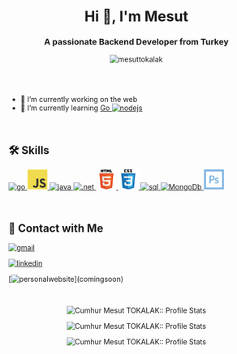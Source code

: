 <h1 align="center">Hi 👋, I'm Mesut</h1>
<h3 align="center">A passionate Backend Developer from Turkey</h3>

<p align="center"> <img src="https://komarev.com/ghpvc/?username=cumhurmessuttokalak&label=Profile%20views&color=0e75b6&style=flat" alt="mesuttokalak" /> </p>

<br><br>
- 🔭 I’m currently working on the web
- 🌱 I’m currently learning <a href="https://go.dev" target="_blank" rel="noreferrer"> Go <img src="https://download.logo.wine/logo/Go_(programming_language)/Go_(programming_language)-Logo.wine.png" alt="nodejs" width="25" height="25"/> </a>
<br>

## 🛠 Skills

<p align="left"> 
<a href="https://go.dev" target="_blank" rel="noreferrer"> 
<img src="https://download.logo.wine/logo/Go_(programming_language)/Go_(programming_language)-Logo.wine.png" alt="go" width="40" height="40"/> </a>
 
<a href="https://developer.mozilla.org/en-US/docs/Web/JavaScript" target="_blank" rel="noreferrer"> 
<img src="https://raw.githubusercontent.com/devicons/devicon/master/icons/javascript/javascript-original.svg" alt="javascript" width="40" height="40"/> </a>
</a> <a href="https://www.java.com/tr/" target="_blank" rel="noreferrer"> 
<img src="https://upload.wikimedia.org/wikipedia/tr/thumb/2/2e/Java_Logo.svg/1200px-Java_Logo.svg.png" alt="java" width="40" height="40"/> </a> 
<a href="https://laravel.com" target="_blank" rel="noreferrer"> 
<img src="https://upload.wikimedia.org/wikipedia/commons/thumb/9/9a/Laravel.svg/1200px-Laravel.svg.png" alt=".net" width="40" height="40"/> </a>
<a href="https://www.w3.org/html/" target="_blank" rel="noreferrer"> 
<img src="https://raw.githubusercontent.com/devicons/devicon/master/icons/html5/html5-original-wordmark.svg" alt="html5" width="40" height="40"/> 
<a href="https://www.w3schools.com/css/" target="_blank" rel="noreferrer"> 
<img src="https://raw.githubusercontent.com/devicons/devicon/master/icons/css3/css3-original-wordmark.svg" alt="css3" width="40" height="40"/> </a>
<a href="https://www.microsoft.com/tr-tr/sql-server/sql-server-2019/" target="_blank" rel="noreferrer"> 
<img src="https://cdn.hosting.com.tr/hosting/img/svg/windows/sqlserver.svg" alt="sql" width="40" height="40"/> </a>
<a href="https://www.mongodb.com/cloud/atlas/lp/try2?utm_content=controlhterms&utm_source=google&utm_campaign=gs_emea_turkey_search_core_brand_atlas_desktop&utm_term=mongodb&utm_medium=cpc_paid_search&utm_ad=e&utm_ad_campaign_id=12212624572&adgroup=115749712063&gclid=CjwKCAiAx8KQBhAGEiwAD3EiPyScMUri072CmiKQY6E-tjou6aSiJNDKyyCU2Kqyj0MMHDZY-IrAgBoCthwQAvD_BwE" target="_blank" rel="noreferrer"> 
<img src="https://forenda.com.tr/wp-content/uploads/2020/10/mongodb-logo.png" alt="MongoDb" width="40" height="40"/> </a>  
<a href="https://www.adobe.com/tr/products/photoshop.html?skwcid=AL!3085!3!474170962009!e!!g!!photoshop&mv=search&sdid=LZ32SYVR&ef_id=CjwKCAiAx8KQBhAGEiwAD3EiP6qvENj2MDq3IMz5aQexyTM8Uushro4jCryAvVibMLm177qIa4kuQxoCIVIQAvD_BwE:G:s&s_kwcid=AL!3085!3!474170962009!e!!g!!photoshop!1448694214!55308397806&gclid=CjwKCAiAx8KQBhAGEiwAD3EiP6qvENj2MDq3IMz5aQexyTM8Uushro4jCryAvVibMLm177qIa4kuQxoCIVIQAvD_BwE" target="_blank" rel="noreferrer"> 
<img src="https://raw.githubusercontent.com/devicons/devicon/master/icons/photoshop/photoshop-line.svg" alt="photoshop" width="40" height="40"/> </a>
</p>
<br>

## 🤙 Contact with Me


[![gmail](https://img.shields.io/badge/Gmail-D14836?style=for-the-badge&logo=gmail&logoColor=white)](mailto:cumhurmesuttokalak@gmail.com)

[![linkedin](https://img.shields.io/badge/LinkedIn-0077B5?style=for-the-badge&logo=linkedin&logoColor=white)](https://www.linkedin.com/in/cumhurmesuttokalak/)

[![personalwebsite](https://img.shields.io/badge/personal_website_(coming_soon)-000000?style=for-the-badge&logo=About.me&logoColor=white)](comingsoon)


<br>

<p align="center"><img src="https://github-readme-stats.vercel.app/api/top-langs/?username=cumhurmesuttokalak&layout=compact&langs_count=12)](https://github.com/anuraghazra/github-readme-stats" alt="Cumhur Mesut TOKALAK:: Profile Stats" /></p>


<p align="center"><img src="https://github-readme-stats.vercel.app/api?username=cumhurmesuttokalak&count_private=true&show_icons=true&theme=cobalt" alt="Cumhur Mesut TOKALAK:: Profile Stats" /></p>


<p align="center"><img src="http://github-readme-streak-stats.herokuapp.com?user=cumhurmesuttokalak&theme=dracula&date_format=%5BY%20%5DM%20j&background=193549" alt="Cumhur Mesut TOKALAK:: Profile Stats" /></p>
